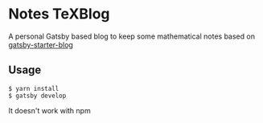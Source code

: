 # Notes TeXBlog
A personal Gatsby based blog to keep some mathematical notes based on 
[gatsby-starter-blog](https://github.com/aaaakshat/gatsby-starter-texblog)
## Usage
```console
$ yarn install
$ gatsby develop
```
It doesn't work with npm
